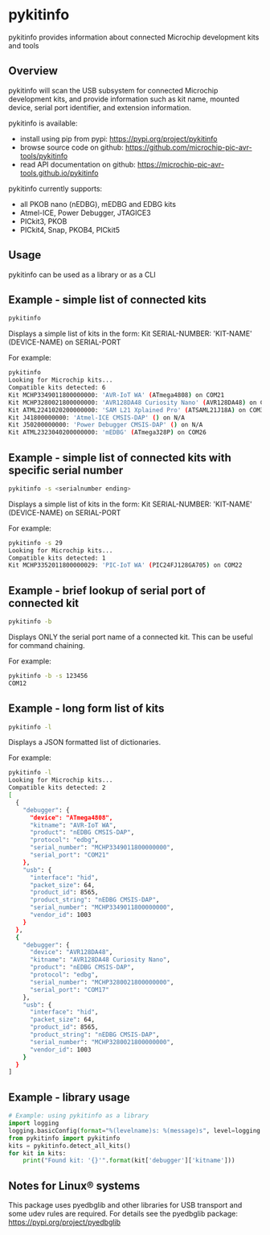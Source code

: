 # pykitinfo
pykitinfo provides information about connected Microchip development kits and tools

## Overview
pykitinfo will scan the USB subsystem for connected Microchip development kits, and provide information such as kit name, mounted device, serial port identifier, and extension information.

pykitinfo is available:

* install using pip from pypi: https://pypi.org/project/pykitinfo
* browse source code on github: https://github.com/microchip-pic-avr-tools/pykitinfo
* read API documentation on github: https://microchip-pic-avr-tools.github.io/pykitinfo

pykitinfo currently supports:
* all PKOB nano (nEDBG), mEDBG and EDBG kits
* Atmel-ICE, Power Debugger, JTAGICE3
* PICkit3, PKOB
* PICkit4, Snap, PKOB4, PICkit5

## Usage
pykitinfo can be used as a library or as a CLI

## Example - simple list of connected kits
```bash
pykitinfo
```
Displays a simple list of kits in the form:
Kit SERIAL-NUMBER: 'KIT-NAME' (DEVICE-NAME) on SERIAL-PORT

For example:
```bash
pykitinfo
Looking for Microchip kits...
Compatible kits detected: 6
Kit MCHP3349011800000000: 'AVR-IoT WA' (ATmega4808) on COM21
Kit MCHP3280021800000000: 'AVR128DA48 Curiosity Nano' (AVR128DA48) on COM17
Kit ATML2241020200000000: 'SAM L21 Xplained Pro' (ATSAML21J18A) on COM34
Kit J41800000000: 'Atmel-ICE CMSIS-DAP' () on N/A
Kit J50200000000: 'Power Debugger CMSIS-DAP' () on N/A
Kit ATML2323040200000000: 'mEDBG' (ATmega328P) on COM26
```

## Example - simple list of connected kits with specific serial number
```bash
pykitinfo -s <serialnumber ending>
```
Displays a simple list of kits in the form:
Kit SERIAL-NUMBER: 'KIT-NAME' (DEVICE-NAME) on SERIAL-PORT

For example:
```bash
pykitinfo -s 29
Looking for Microchip kits...
Compatible kits detected: 1
Kit MCHP3352011800000029: 'PIC-IoT WA' (PIC24FJ128GA705) on COM22
```

## Example - brief lookup of serial port of connected kit
```bash
pykitinfo -b
```
Displays ONLY the serial port name of a connected kit.  This can be useful for command chaining.

For example:
```bash
pykitinfo -b -s 123456
COM12
```

## Example - long form list of kits
```bash
pykitinfo -l
```

Displays a JSON formatted list of dictionaries.

For example:
```bash
pykitinfo -l
Looking for Microchip kits...
Compatible kits detected: 2
[
  {
    "debugger": {
      "device": "ATmega4808",
      "kitname": "AVR-IoT WA",
      "product": "nEDBG CMSIS-DAP",
      "protocol": "edbg",
      "serial_number": "MCHP3349011800000000",
      "serial_port": "COM21"
    },
    "usb": {
      "interface": "hid",
      "packet_size": 64,
      "product_id": 8565,
      "product_string": "nEDBG CMSIS-DAP",
      "serial_number": "MCHP3349011800000000",
      "vendor_id": 1003
    }
  },
  {
    "debugger": {
      "device": "AVR128DA48",
      "kitname": "AVR128DA48 Curiosity Nano",
      "product": "nEDBG CMSIS-DAP",
      "protocol": "edbg",
      "serial_number": "MCHP3280021800000000",
      "serial_port": "COM17"
    },
    "usb": {
      "interface": "hid",
      "packet_size": 64,
      "product_id": 8565,
      "product_string": "nEDBG CMSIS-DAP",
      "serial_number": "MCHP3280021800000000",
      "vendor_id": 1003
    }
  }
]
```

## Example - library usage
```python
# Example: using pykitinfo as a library
import logging
logging.basicConfig(format="%(levelname)s: %(message)s", level=logging.ERROR)
from pykitinfo import pykitinfo
kits = pykitinfo.detect_all_kits()
for kit in kits:
    print("Found kit: '{}'".format(kit['debugger']['kitname']))
```

## Notes for Linux® systems
This package uses pyedbglib and other libraries for USB transport and some udev rules are required. For details see the pyedbglib package: https://pypi.org/project/pyedbglib